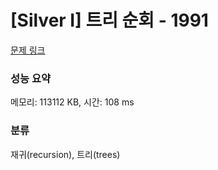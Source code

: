 # [Silver I] 트리 순회 - 1991 

[문제 링크](https://www.acmicpc.net/problem/1991) 

### 성능 요약

메모리: 113112 KB, 시간: 108 ms

### 분류

재귀(recursion), 트리(trees)

